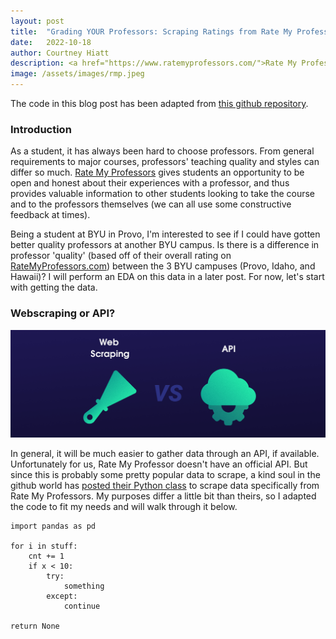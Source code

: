 ```yaml
---
layout: post
title:  "Grading YOUR Professors: Scraping Ratings from Rate My Professors"
date:   2022-10-18
author: Courtney Hiatt
description: <a href="https://www.ratemyprofessors.com/">Rate My Professors</a> has been around since 1999, helping students choose their professors and courses for decades. Want to take a look at the data for your school's professors? Here's a guide on how to use Python to scrape info on your school.
image: /assets/images/rmp.jpeg
---
```

<script src="https://polyfill.io/v3/polyfill.min.js?features=es6"></script> 
<script id="MathJax-script" async src="https://cdn.jsdelivr.net/npm/mathjax@3/es5/tex-mml-chtml.js"></script>

The code in this blog post has been adapted from <a href="https://github.com/tisuela/ratemyprof-api">this github repository</a>. 

### Introduction
As a student, it has always been hard to choose professors. From general requirements to major courses, professors' teaching quality and styles can differ so much. <a href="https://www.ratemyprofessors.com/">Rate My Professors</a> gives students an opportunity to be open and honest about their experiences with a professor, and thus provides valuable information to other students looking to take the course and to the professors themselves (we can all use some constructive feedback at times). 

Being a student at BYU in Provo, I'm interested to see if I could have gotten better quality professors at another BYU campus. Is there is a difference in professor 'quality' (based off of their overall rating on <a href="https://www.ratemyprofessors.com/">RateMyProfessors.com</a>) between the 3 BYU campuses (Provo, Idaho, and Hawaii)? I will perform an EDA on this data in a later post. For now, let's start with getting the data. 

### Webscraping or API?

<p style="text-align:center;"><img src="https://github.com/courtneyhiatt/stat386-projects/raw/main/assets/images/scrapevsapi.png" alt="" style="width:800px;"/></p>

In general, it will be much easier to gather data through an API, if available. Unfortunately for us, Rate My Professor doesn't have an official API. But since this is probably some pretty popular data to scrape, a kind soul in the github world has <a href="https://github.com/tisuela/ratemyprof-api">posted their Python class</a> to scrape data specifically from Rate My Professors. My purposes differ a little bit than theirs, so I adapted the code to fit my needs and will walk through it below. 

```
import pandas as pd

for i in stuff:
    cnt += 1
    if x < 10:
        try:
            something
        except:
            continue
    
return None
```
